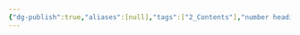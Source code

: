 ```yaml
---
{"dg-publish":true,"aliases":[null],"tags":["2_Contents"],"number headings":"auto, first-level 1, max 6, A.1.","Created-Date":"2024-01-08 11:20:50","Modified-Date":"2024-04-18 11:53:16","permalink":"/A01_Lessons/Ad01_马原_马克思主义基本原理/第六章 资本主义的发展及其趋势/","dgPassFrontmatter":true}
---
```


